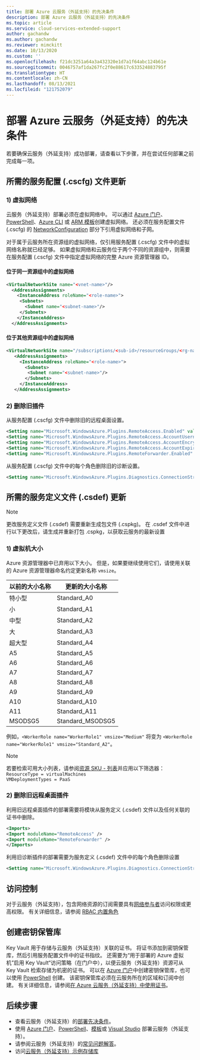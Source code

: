 ```yaml
---
title: 部署 Azure 云服务（外延支持）的先决条件
description: 部署 Azure 云服务（外延支持）的先决条件
ms.topic: article
ms.service: cloud-services-extended-support
author: gachandw
ms.author: gachandw
ms.reviewer: mimckitt
ms.date: 10/13/2020
ms.custom: ''
ms.openlocfilehash: f21dc3251a64a3a432320e1d7a1f64abc124b61e
ms.sourcegitcommit: 0046757af1da267fc2f0e88617c633524883795f
ms.translationtype: HT
ms.contentlocale: zh-CN
ms.lasthandoff: 08/13/2021
ms.locfileid: "121752079"
---
```

# <a name="prerequisites-for-deploying-azure-cloud-services-extended-support"></a>部署 Azure 云服务（外延支持）的先决条件

若要确保云服务（外延支持）成功部署，请查看以下步骤，并在尝试任何部署之前完成每一项。 

## <a name="required-service-configuration-cscfg-file-updates"></a>所需的服务配置 (.cscfg) 文件更新

### <a name="1-virtual-network"></a>1) 虚拟网络
云服务（外延支持）部署必须在虚拟网络中。 可以通过 [Azure 门户](../virtual-network/quick-create-portal.md)、[PowerShell](../virtual-network/quick-create-powershell.md)、[Azure CLI](../virtual-network/quick-create-cli.md) 或 [ARM 模板](../virtual-network/quick-create-template.md)创建虚拟网络。 还必须在服务配置文件 (.cscfg) 的 [NetworkConfiguration](schema-cscfg-networkconfiguration.md) 部分下引用虚拟网络和子网。 

对于属于云服务所在资源组的虚拟网络，仅引用服务配置 (.cscfg) 文件中的虚拟网络名称就已经足够。 如果虚拟网络和云服务位于两个不同的资源组中，则需要在服务配置 (.cscfg) 文件中指定虚拟网络的完整 Azure 资源管理器 ID。
 
#### <a name="virtual-network-located-in-same-resource-group"></a>位于同一资源组中的虚拟网络
```xml
<VirtualNetworkSite name="<vnet-name>"/> 
  <AddressAssignments> 
    <InstanceAddress roleName="<role-name>"> 
     <Subnets> 
       <Subnet name="<subnet-name>"/> 
     </Subnets> 
    </InstanceAddress> 
  </AddressAssignments> 
```

#### <a name="virtual-network-located-in-different-resource-group"></a>位于其他资源组中的虚拟网络
```xml
<VirtualNetworkSite name="/subscriptions/<sub-id>/resourceGroups/<rg-name>/providers/Microsoft.Network/virtualNetworks/<vnet-name>"/> 
   <AddressAssignments> 
     <InstanceAddress roleName="<role-name>"> 
       <Subnets> 
        <Subnet name="<subnet-name>"/> 
       </Subnets> 
     </InstanceAddress> 
   </AddressAssignments>
```
### <a name="2-remove-the-old-plugins"></a>2) 删除旧插件

从服务配置 (.cscfg) 文件中删除旧的远程桌面设置。  

```xml
<Setting name="Microsoft.WindowsAzure.Plugins.RemoteAccess.Enabled" value="true" /> 
<Setting name="Microsoft.WindowsAzure.Plugins.RemoteAccess.AccountUsername" value="gachandw" /> 
<Setting name="Microsoft.WindowsAzure.Plugins.RemoteAccess.AccountEncryptedPassword" value="XXXX" /> 
<Setting name="Microsoft.WindowsAzure.Plugins.RemoteAccess.AccountExpiration" value="2021-12-17T23:59:59.0000000+05:30" /> 
<Setting name="Microsoft.WindowsAzure.Plugins.RemoteForwarder.Enabled" value="true" /> 
```
从服务配置 (.cscfg) 文件中的每个角色删除旧的诊断设置。

```xml
<Setting name="Microsoft.WindowsAzure.Plugins.Diagnostics.ConnectionString" value="UseDevelopmentStorage=true" />
```

## <a name="required-service-definition-file-csdef-updates"></a>所需的服务定义文件 (.csdef) 更新

> [!NOTE]
> 更改服务定义文件 (.csdef) 需要重新生成包文件 (.cspkg)。 在 .csdef 文件中进行以下更改后，请生成并重新打包 .cspkg，以获取云服务的最新设置

### <a name="1-virtual-machine-sizes"></a>1) 虚拟机大小
Azure 资源管理器中已弃用以下大小。 但是，如果要继续使用它们，请使用关联的 Azure 资源管理器命名约定更新名称 `vmsize`。  

| 以前的大小名称 | 更新的大小名称 | 
|---|---|
| 特小型 | Standard_A0 | 
| 小 | Standard_A1 |
| 中型 | Standard_A2 | 
| 大 | Standard_A3 | 
| 超大型 | Standard_A4 | 
| A5 | Standard_A5 | 
| A6 | Standard_A6 | 
| A7 | Standard_A7 |  
| A8 | Standard_A8 | 
| A9 | Standard_A9 |
| A10 | Standard_A10 | 
| A11 | Standard_A11 | 
| MSODSG5 | Standard_MSODSG5 | 

 例如，`<WorkerRole name="WorkerRole1" vmsize="Medium"` 将变为 `<WorkerRole name="WorkerRole1" vmsize="Standard_A2"`。
 
> [!NOTE]
> 若要检索可用大小列表，请参阅[资源 SKU - 列表](/rest/api/compute/resourceskus/list)并应用以下筛选器： <br>
`ResourceType = virtualMachines ` <br>
`VMDeploymentTypes = PaaS `


### <a name="2-remove-old-remote-desktop-plugins"></a>2) 删除旧远程桌面插件
利用旧远程桌面插件的部署需要将模块从服务定义 (.csdef) 文件以及任何关联的证书中删除。 

```xml
<Imports> 
<Import moduleName="RemoteAccess" /> 
<Import moduleName="RemoteForwarder" /> 
</Imports> 
```
利用旧诊断插件的部署需要为服务定义 (.csdef) 文件中的每个角色删除设置

```xml
<Setting name="Microsoft.WindowsAzure.Plugins.Diagnostics.ConnectionString" />
```
## <a name="access-control"></a>访问控制

对于云服务（外延支持），包含网络资源的订阅需要具有[网络参与者](../role-based-access-control/built-in-roles.md#network-contributor)访问权限或更高权限。 有关详细信息，请参阅 [RBAC 内置角色](../role-based-access-control/built-in-roles.md)

## <a name="key-vault-creation"></a>创建密钥保管库 

Key Vault 用于存储与云服务（外延支持）关联的证书。 将证书添加到密钥保管库，然后引用服务配置文件中的证书指纹。 还需要为“用于部署的 Azure 虚拟机”启用 Key Vault“访问策略（在门户中），以便云服务（外延支持）资源可从 Key Vault 检索存储为机密的证书。 可以在 [ Azure 门户](../key-vault/general/quick-create-portal.md)中创建密钥保管库，也可以使用 [PowerShell](../key-vault/general/quick-create-powershell.md) 创建。 该密钥保管库必须在云服务所在的区域和订阅中创建。 有关详细信息，请参阅[在 Azure 云服务（外延支持）中使用证书](certificates-and-key-vault.md)。

## <a name="next-steps"></a>后续步骤 
- 查看云服务（外延支持）的[部署先决条件](deploy-prerequisite.md)。
- 使用 [Azure 门户](deploy-portal.md)、[PowerShell](deploy-powershell.md)、[模板](deploy-template.md)或 [Visual Studio](deploy-visual-studio.md) 部署云服务（外延支持）。
- 请参阅云服务（外延支持）的[常见问题解答](faq.yml)。
- 访问[云服务（外延支持）示例存储库](https://github.com/Azure-Samples/cloud-services-extended-support)
